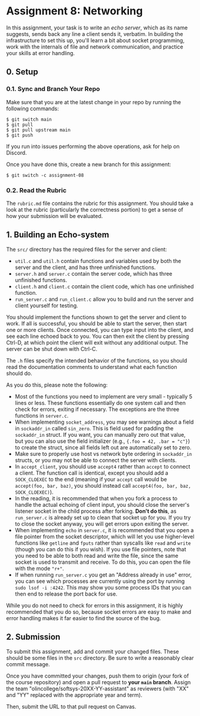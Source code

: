 # Assignment 8: Networking

In this assignment, your task is to write an _echo server_, which as its name
suggests, sends back any line a client sends it, verbatim. In building the
infrastructure to set this up, you'll learn a bit about socket programming, work
with the internals of file and network communication, and practice your skills
at error handling.

## 0. Setup

### 0.1. Sync and Branch Your Repo

Make sure that you are at the latest change in your repo by running the
following commands:

```
$ git switch main
$ git pull
$ git pull upstream main
$ git push
```

If you run into issues performing the above operations, ask for help on Discord.

Once you have done this, create a new branch for this assignment:

```
$ git switch -c assignment-08
```

### 0.2. Read the Rubric

The `rubric.md` file contains the rubric for this assignment. You should take a
look at the rubric (particularly the correctness portion) to get a sense of how
your submission will be evaluated.

## 1. Building an Echo-system

The `src/` directory has the required files for the server and client:

- `util.c` and `util.h` contain functions and variables used by both the server
  and the client, and has three unfinished functions.
- `server.h` and `server.c` contain the server code, which has three unfinished
  functions.
- `client.h` and `client.c` contain the client code, which has one unfinished
  function.
- `run_server.c` and `run_client.c` allow you to build and run the server and
  client yourself for testing.

You should implement the functions shown to get the server and client to work.
If all is successful, you should be able to start the server, then start one or
more clients. Once connected, you can type input into the client, and see each
line echoed back to you. You can then exit the client by pressing Ctrl-D, at
which point the client will exit without any additional output. The server can
be shut down with Ctrl-C.

The `.h` files specify the intended behavior of the functions, so you should
read the documentation comments to understand what each function should do.

As you do this, please note the following:

- Most of the functions you need to implement are very small - typically 5 lines
  or less. These functions essentially do one system call and then check for
  errors, exiting if necessary. The exceptions are the three functions in
  `server.c`.
- When implementing `socket_address`, you may see warnings about a field in
  `sockaddr_in` called `sin_zero`. This is field used for padding the
  `sockaddr_in` struct. If you want, you can manually zero out that value, but
  you can also use the field initializer (e.g., `{.foo = 42, .bar = "c"}`) to
  create the struct, since all fields left out are automatically set to zero.
- Make sure to properly use host vs network byte ordering in `sockaddr_in`
  structs, or you may not be able to connect the server with clients.
- In `accept_client`, you should use `accept4` rather than `accept` to connect a
  client. The function call is identical, except you should add a `SOCK_CLOEXEC`
  to the end (meaning if your `accept` call would be `accept(foo, bar, baz)`,
  you should instead call `accept4(foo, bar, baz, SOCK_CLOEXEC)`).
- In the reading, it is recommended that when you fork a process to handle the
  actual echoing of client input, you should close the server's listener socket
  in the child process after forking. **Don't do this**, as `run_server.c` is
  already set up to clean that socket up for you. If you try to close the socket
  anyway, you will get errors upon exiting the server.
- When implementing `echo` in `server.c`, it is recommended that you open a file
  pointer from the socket descriptor, which will let you use higher-level
  functions like `getline` and `fputs` rather than syscalls like `read` and
  `write` (though you can do this if you wish). If you use file pointers, note
  that you need to be able to both read and write the file, since the same
  socket is used to transmit and receive. To do this, you can open the file with
  the mode `"r+"`.
- If when running `run_server.c` you get an "Address already in use" error, you
  can see which processes are currently using the port by running
  `sudo lsof -i :4242`. This may show you some process IDs that you can then end
  to release the port back for use.

While you do not need to check for errors in this assignment, it is highly
recommended that you do so, because socket errors are easy to make and error
handling makes it far easier to find the source of the bug.

## 2. Submission

To submit this assignment, add and commit your changed files. These should be
some files in the `src` directory. Be sure to write a reasonably clear commit
message.

Once you have committed your changes, push them to origin (your fork of the
course repository) and open a pull request to **your `main` branch**. Assign the
team "olincollege/softsys-20XX-YY-assistant" as reviewers (with "XX" and "YY"
replaced with the appropriate year and term).

Then, submit the URL to that pull request on Canvas.
